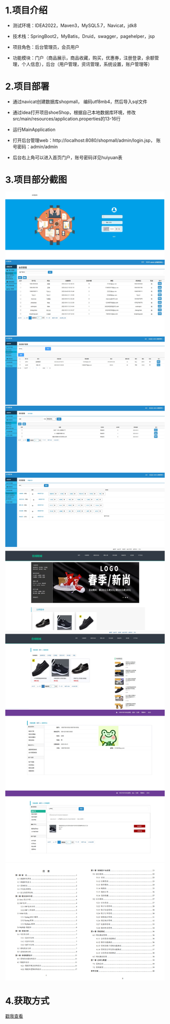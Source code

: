 # 1.项目介绍
- 测试环境：IDEA2022，Maven3，MySQL5.7，Navicat，jdk8

- 技术栈：SpringBoot2，MyBatis，Druid，swagger，pagehelper，jsp

- 项目角色：后台管理员，会员用户

- 功能模块：门户（商品展示，商品收藏，购买，优惠券，注册登录，余额管理，个人信息），后台（用户管理，资讯管理，系统设置，账户管理等）

# 2.项目部署
- 通过navicat创建数据库shopmall， 编码utf8mb4，然后导入sql文件

- 通过idea打开项目shoeShop，根据自己本地数据库环境，修改src/main/resources/application.properties的13-16行

- 运行MainApplication

- 打开后台管理web：http://localhost:8080/shopmall/admin/login.jsp， 账号密码：admin/admin

- 后台右上角可以进入首页门户，账号密码详见huiyuan表

# 3.项目部分截图
![输入图片说明](1.png)
![输入图片说明](2.png)
![输入图片说明](3.png)
![输入图片说明](4.png)
![输入图片说明](5.png)
![输入图片说明](6.png)
![输入图片说明](7.png)
![输入图片说明](8.png)
![输入图片说明](9.png)
![输入图片说明](91.png)

# 4.获取方式
[戳我查看](https://gitee.com/aven999/mall)